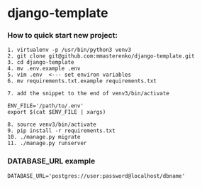 # django-template

### How to quick start new project:
    1. virtualenv -p /usr/bin/python3 venv3
    2. git clone git@github.com:mmasterenko/django-template.git
    3. cd django-template
    4. mv .env.example .env
    5. vim .env  <--- set environ variables
    6. mv requirements.txt.example requirements.txt

    7. add the snippet to the end of venv3/bin/activate

    ENV_FILE='/path/to/.env'
    export $(cat $ENV_FILE | xargs)

    8. source venv3/bin/activate
    9. pip install -r requirements.txt
    10. ./manage.py migrate
    11. ./manage.py runserver


### DATABASE_URL example

    DATABASE_URL='postgres://user:password@localhost/dbname'
